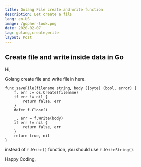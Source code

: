 ```yaml
---
title: Golang File create and write function
description: Let create a file
lang: en-US
image: /gopher-look.png
date: 2020-02-07
tag: golang,create,write
layout: Post
---
```


## Create file and write inside data in Go

Hi,

Golang create file and write file in here.

```golang
func saveFile(filename string, body []byte) (bool, error) {
	f, err := os.Create(filename)
	if err != nil {
		return false, err
	}
	defer f.Close()

	_, err = f.Write(body)
    if err != nil {
        return false, err
    }
	return true, nil
}
```

instead of `f.Write()` function, you should use `f.WriteString()`.


Happy Coding,
